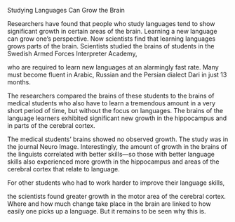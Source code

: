 Studying Languages Can Grow the Brain

Researchers have found that people who study languages tend to show significant growth in certain areas of the brain.
Learning a new language can grow one’s perspective. Now scientists find that learning languages grows parts of the brain.
Scientists studied the brains of students in the Swedish Armed Forces Interpreter Academy, 

who are required to learn new languages at an alarmingly fast rate. Many must become fluent in Arabic, Russian and the Persian dialect Dari in just 13 months. 

The researchers compared the brains of these students to the brains of medical students who also have to learn a tremendous amount in a very short period of time, but without the focus on languages.
The brains of the language learners exhibited significant new growth in the hippocampus and in parts of the cerebral cortex. 

The medical students’ brains showed no observed growth. The study was in the journal Neuro Image.
Interestingly, the amount of growth in the brains of the linguists correlated with better skills—so those with better language skills also experienced more growth in the hippocampus and areas of the cerebral cortex that relate to language. 

For other students who had to work harder to improve their language skills, 

the scientists found greater growth in the motor area of the cerebral cortex. Where and how much change take place in the brain are linked to how easily one picks up a language. But it remains to be seen why this is.
